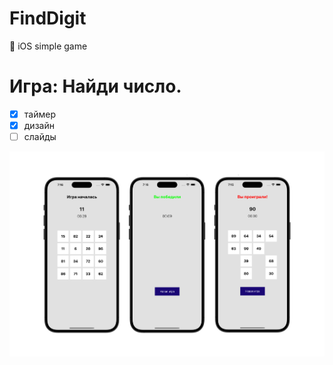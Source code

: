 # FindDigit
 iOS simple game
# Игра: Найди число. 
- [X] таймер
- [X] дизайн
- [ ] слайды

<img class="screen_application" src="https://github.com/mightyK1ngRichard/FindDigit/blob/main/Screens/Preview.png" width="1000">

